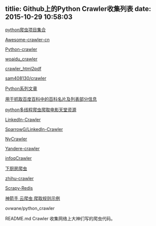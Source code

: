 titlie: Github上的Python Crawler收集列表
date: 2015-10-29 10:58:03
---

[python爬虫项目集合](https://github.com/dragonflylxp/crawler)

[Awesome-crawler-cn](https://github.com/liinnux/awesome-crawler-cn)

[Python-crawler](https://github.com/Ehco1996/Python-crawler)

[woaidu_crawler](https://github.com/gnemoug/distribute_crawler)

[crawler_html2pdf](https://github.com/lzjun567/crawler_html2pdf)

[sam408130/crawler](https://github.com/sam408130/base_spider)

[Python系列文章](https://github.com/sam408130/scrapy)

[用于抓取百度百科中的百科名片及列表部分信息](https://github.com/sam408130/parse-baidu-baike)

[python多线程爬虫爬取电影天堂资源](https://github.com/pujinxiao/Python-Crawler)

[LinkedIn-Crawler](https://github.com/gnemoug/LinkedIn-Crawler)

[SparrowG/LinkedIn-Crawler](https://github.com/SparrowG/LinkedIn-Crawler)

[NyCrawler](https://github.com/Nyloner/NyCrawler)

[Yandere-crawler](https://github.com/mokeyjay/Yandere-crawler)

[infoqCrawler](https://github.com/youshoubianer/infoqCrawler)

[下厨房爬虫](https://github.com/sam408130/xcf_crawler)

[zhihu-crawler](https://github.com/lzjun567/zhihu-crawler)

[Scrapy-Redis](github.com/rmax/scrapy-redis)

[神箭手 云爬虫 爬取规则示例](https://github.com/ShenJianShou/crawler_samples)

ovwane/python_crawler

README.md
Crawler
收集网络上大神们写的爬虫代码。
